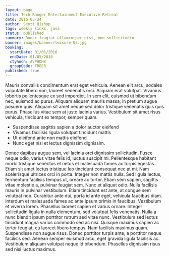 ```yaml
---
layout: page
title: Tech Ranger Entertainment Executive Retreat
date: 2016-05-24
author: Scott Bishop
tags: weekly links, java
status: published
summary: Donec feugiat ullamcorper nisi, non sollicitudin.
banner: images/banner/leisure-03.jpg
booking:
  startDate: 01/01/2016
  endDate: 01/05/2016
  ctyhocn: AVPHDHX
  groupCode: TREER
published: true
---
```

Mauris convallis condimentum erat eget vehicula. Aenean elit arcu, sodales vulputate libero non, laoreet venenatis orci. Aliquam erat volutpat. Vivamus lobortis pellentesque ex sed imperdiet. In sem elit, euismod ut bibendum nec, euismod ac purus. Aliquam aliquam mauris massa, in pretium augue posuere quis. Aliquam sit amet neque sed dolor tristique venenatis quis quis purus. Phasellus vitae sem at justo lacinia varius. Vestibulum sit amet risus vehicula, tincidunt ex tempor, semper quam.

* Suspendisse sagittis sapien a dolor auctor eleifend
* Vivamus facilisis ligula volutpat tincidunt mattis
* Ut eleifend ante non mattis eleifend
* Nunc eget nisi et lectus dignissim dignissim.

Donec dapibus augue sem, vel lacinia orci dignissim sollicitudin. Fusce neque odio, varius vitae felis id, luctus suscipit mi. Pellentesque habitant morbi tristique senectus et netus et malesuada fames ac turpis egestas. Etiam sit amet lectus tristique leo tincidunt consequat nec at mi. Nam scelerisque ultrices orci in porta. Integer non mattis nulla. Sed ligula lectus, fermentum facilisis tempus ut, ornare ac tortor. Etiam sem sapien, sagittis vitae molestie a, pulvinar feugiat sem. Nunc et aliquet odio. Nulla facilisis mauris in pulvinar vestibulum. Etiam tincidunt est ante, at congue sem volutpat non.
Curabitur ante dui, porta id ante eget, vehicula faucibus diam. Interdum et malesuada fames ac ante ipsum primis in faucibus. Vestibulum et viverra lorem. Phasellus laoreet sapien et varius ornare. Integer sollicitudin ligula in nulla elementum, sed volutpat felis venenatis. Nulla a nunc blandit ipsum porttitor rutrum sed vitae nunc. Vestibulum sed lectus tincidunt magna varius commodo sed ac nisi. Quisque maximus sapien ac tortor feugiat, eu laoreet libero tempus. Nam facilisis maximus quam. Suspendisse non augue risus. Donec porttitor turpis ante, a porttitor neque facilisis sed. Aenean semper euismod arcu, eget gravida ligula facilisis ac. Vestibulum aliquam volutpat neque id bibendum. Phasellus dignissim risus sed nisi luctus maximus.

